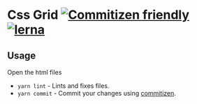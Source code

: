 # Css Grid [![Commitizen friendly](https://img.shields.io/badge/commitizen-friendly-brightgreen.svg)](http://commitizen.github.io/cz-cli/) [![lerna](https://img.shields.io/badge/maintained%20with-lerna-cc00ff.svg)](https://lerna.js.org/)

## Usage

Open the html files

-   `yarn lint` - Lints and fixes files.
-   `yarn commit` - Commit your changes using [commitizen](https://github.com/commitizen/cz-cli).
